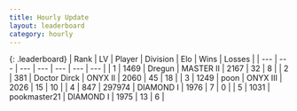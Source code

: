 ```yaml
---
title: Hourly Update
layout: leaderboard
category: hourly
---
```


{: .leaderboard}
| Rank | LV | Player | Division | Elo | Wins | Losses |
| --- | --- | --- | --- | --- | --- | --- |
| <span data-change="0">1</span> | 1469 | <span title="ID: 337810">Dregun</span> | MASTER II | <span data-change="12">2167</span> | <span data-change="2">32</span> | <span data-change="0">8</span> |
| <span data-change="0">2</span> | 381 | <span title="ID: 67210">Doctor Dirck</span> | ONYX II | <span data-change="0">2060</span> | <span data-change="0">45</span> | <span data-change="0">18</span> |
| <span data-change="0">3</span> | 1249 | <span title="ID: 540690">poon</span> | ONYX III | <span data-change="0">2026</span> | <span data-change="0">15</span> | <span data-change="0">10</span> |
| <span data-change="0">4</span> | 847 | <span title="ID: 544038">297974</span> | DIAMOND I | <span data-change="0">1976</span> | <span data-change="0">7</span> | <span data-change="0">0</span> |
| <span data-change="0">5</span> | 1031 | <span title="ID: 652474">pookmaster21</span> | DIAMOND I | <span data-change="0">1975</span> | <span data-change="4">13</span> | <span data-change="2">6</span> |